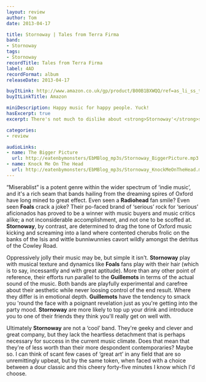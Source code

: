 ```yaml
---
layout: review
author: Tom
date: 2013-04-17

title: Stornoway | Tales from Terra Firma
band:
- Stornoway
tags:
- Stornoway
recordTitle: Tales from Terra Firma
label: 4AD
recordFormat: album
releaseDate: 2013-04-17

buyItLink: http://www.amazon.co.uk/gp/product/B00B1BXWQQ/ref=as_li_ss_tl?ie=UTF8&camp=1634&creative=19450&creativeASIN=B00B1BXWQQ&linkCode=as2&tag=eatebymons-21
buyItLinkTitle: Amazon

miniDescription: Happy music for happy people. Yuck!
hasExcerpt: true
excerpt: There's not much to dislike about <strong>Stornoway'</strong>s latest album <em>Tales from Terra Firma</em>, but it can be oppressively jolly.

categories:
- review

audioLinks:
- name: The Bigger Picture
  url: http://eatenbymonsters/EbMBlog_mp3s/Stornoway_BiggerPicture.mp3
- name: Knock Me On The Head
  url: http://eatenbymonsters/EbMBlog_mp3s/Stornoway_KnockMeOnTheHead.mp3
---
```


“Miserablist” is a potent genre within the wider spectrum of ‘indie music’, and it's a rich seam that bands hailing from the dreaming spires of Oxford have long mined to great effect. Even seen a **Radiohead** fan smile? Even seen **Foals** crack a joke? Their po-faced brand of ‘serious’ rock for ‘serious’ aficionados has proved to be a winner with music buyers and music critics alike; a not inconsiderable accomplishment, and not one to be scoffed at. **Stornoway**, by contrast, are determined to drag the tone of Oxford music kicking and screaming into a land where contented cherubs frolic on the banks of the Isis and wittle bunniwunnies cavort wildly amongst the detritus of the Cowley Road.

Oppressively jolly their music may be, but simple it isn't. **Stornoway** play with musical texture and dynamics like **Foals** fans play with their hair (which is to say, incessantly and with great aptitude). More than any other point of reference, their efforts run parallel to the **Guillemots** in terms of the actual sound of the music. Both bands are playfully experimental and carefree about their aesthetic while never loosing control of the end result. Where they differ is in emotional depth. **Guillemots** have the tendency to smack you 'round the face with a poignant revelation just as you're getting into the party mood. **Stornoway** are more likely to top up your drink and introduce you to one of their friends they think you'll really get on well with.

Ultimately **Stornoway** are not a ‘cool’ band. They're geeky and clever and great company, but they lack the heartless detachment that is perhaps necessary for success in the current music climate. Does that mean that they're of less worth than their more despondent contemporaries? Maybe so. I can think of scant few cases of ‘great art’ in any field that are so unremittingly upbeat, but by the same token, when faced with a choice between a dour classic and this cheery forty-five minutes I know which I'd choose.
